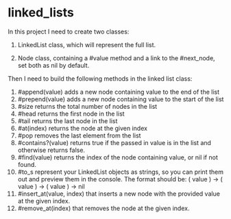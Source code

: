 # linked_lists

In this project I need to create two classes:

1. LinkedList class, which will represent the full list.

2. Node class, containing a #value method and a link to the #next_node, set both as nil by default.

Then I need to build the following methods in the linked list class:

1. #append(value) adds a new node containing value to the end of the list
2. #prepend(value) adds a new node containing value to the start of the list
3. #size returns the total number of nodes in the list
4. #head returns the first node in the list
5. #tail returns the last node in the list
6. #at(index) returns the node at the given index
7. #pop removes the last element from the list
8. #contains?(value) returns true if the passed in value is in the list and otherwise returns false.
9. #find(value) returns the index of the node containing value, or nil if not found.
10. #to_s represent your LinkedList objects as strings, so you can print them out and preview them in the console. The format should be: ( value ) -> ( value ) -> ( value ) -> nil
11. #insert_at(value, index) that inserts a new node with the provided value at the given index.
12. #remove_at(index) that removes the node at the given index.
